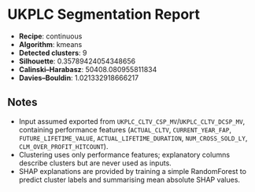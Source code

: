 # UKPLC Segmentation Report

- **Recipe**: continuous
- **Algorithm**: kmeans
- **Detected clusters**: 9
- **Silhouette**: 0.35789424054348656
- **Calinski–Harabasz**: 50408.080955811834
- **Davies–Bouldin**: 1.021332918666217

## Notes
- Input assumed exported from `UKPLC_CLTV_CSP_MV`/`UKPLC_CLTV_DCSP_MV`, containing performance features
  (`ACTUAL_CLTV`, `CURRENT_YEAR_FAP`, `FUTURE_LIFETIME_VALUE`, `ACTUAL_LIFETIME_DURATION`, `NUM_CROSS_SOLD_LY`, `CLM_OVER_PROFIT_HITCOUNT`).
- Clustering uses only performance features; explanatory columns describe clusters but are never used as inputs.
- SHAP explanations are provided by training a simple RandomForest to predict cluster labels and summarising mean absolute SHAP values.
